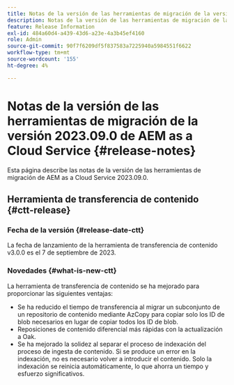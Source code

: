 ```yaml
---
title: Notas de la versión de las herramientas de migración de la versión 2023.09.0 de AEM as a Cloud Service
description: Notas de la versión de las herramientas de migración de la versión 2023.09.0 de AEM as a Cloud Service
feature: Release Information
exl-id: 484a60d4-a439-43d6-a23e-4a3b45ef4160
role: Admin
source-git-commit: 90f7f6209df5f837583a7225940a5984551f6622
workflow-type: tm+mt
source-wordcount: '155'
ht-degree: 4%

---
```


# Notas de la versión de las herramientas de migración de la versión 2023.09.0 de AEM as a Cloud Service {#release-notes}

Esta página describe las notas de la versión de las herramientas de migración de AEM as a Cloud Service 2023.09.0.

## Herramienta de transferencia de contenido {#ctt-release}

### Fecha de la versión {#release-date-ctt}

La fecha de lanzamiento de la herramienta de transferencia de contenido v3.0.0 es el 7 de septiembre de 2023.

### Novedades {#what-is-new-ctt}

La herramienta de transferencia de contenido se ha mejorado para proporcionar las siguientes ventajas:

* Se ha reducido el tiempo de transferencia al migrar un subconjunto de un repositorio de contenido mediante AzCopy para copiar solo los ID de blob necesarios en lugar de copiar todos los ID de blob.
* Reposiciones de contenido diferencial más rápidas con la actualización a Oak.
* Se ha mejorado la solidez al separar el proceso de indexación del proceso de ingesta de contenido. Si se produce un error en la indexación, no es necesario volver a introducir el contenido. Solo la indexación se reinicia automáticamente, lo que ahorra un tiempo y esfuerzo significativos.
